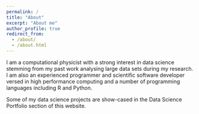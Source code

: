 ```yaml
---
permalink: /
title: "About"
excerpt: "About me"
author_profile: true
redirect_from: 
  - /about/
  - /about.html
---
```



I am a computational physicist with a strong interest in data science stemming from my past work analysing large data sets during my research. I am also an experienced programmer and scientific software developer versed in high performance computing and a number of programming languages including R and Python. 

Some of my data science projects are show-cased in the Data Science Portfolio section of this website.

